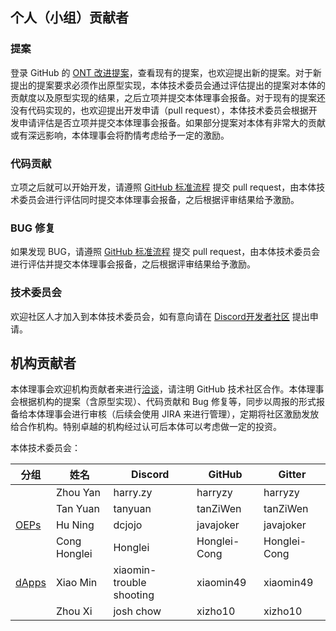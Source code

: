 
## 个人（小组）贡献者

### 提案

登录 GitHub 的 [ONT 改进提案](https://github.com/ontio/OEPs)，查看现有的提案，也欢迎提出新的提案。对于新提出的提案要求必须作出原型实现，本体技术委员会通过评估提出的提案对本体的贡献度以及原型实现的结果，之后立项并提交本体理事会报备。对于现有的提案还没有代码实现的，也欢迎提出开发申请（pull request），本体技术委员会根据开发申请评估是否立项并提交本体理事会报备。如果部分提案对本体有非常大的贡献或有深远影响，本体理事会将酌情考虑给予一定的激励。

### 代码贡献

立项之后就可以开始开发，请遵照 [GitHub 标准流程](https://help.github.com/) 提交 pull request，由本体技术委员会进行评估同时提交本体理事会报备，之后根据评审结果给予激励。

### BUG 修复

如果发现 BUG，请遵照 [GitHub 标准流程](https://help.github.com/) 提交 pull request，由本体技术委员会进行评估并提交本体理事会报备，之后根据评审结果给予激励。

### 技术委员会

欢迎社区人才加入到本体技术委员会，如有意向请在 [Discord开发者社区](https://discord.gg/4TQujHj) 提出申请。

## 机构贡献者

本体理事会欢迎机构贡献者来进行[洽谈](https://info.ont.io/cooperation/en)，请注明 GitHub 技术社区合作。本体理事会根据机构的提案（含原型实现）、代码贡献和 Bug 修复等，同步以周报的形式报备给本体理事会进行审核（后续会使用 JIRA 来进行管理），定期将社区激励发放给合作机构。特别卓越的机构经过认可后本体可以考虑做一定的投资。

本体技术委员会：

| **分组**                              | **姓名**     | **Discord**              | **GitHub**   | **Gitter**   |
| ------------------------------------- | ------------ | ------------------------ | ------------ | ------------ |
|                                       | Zhou Yan     | harry.zy                 | harryzy      | harryzy      |
|                                       | Tan Yuan     | tanyuan                  | tanZiWen     | tanZiWen     |
| [OEPs](https://github.com/ontio/OEPs) | Hu Ning      | dcjojo                   | javajoker    | javajoker    |
|                                       | Cong Honglei | Honglei                  | Honglei-Cong | Honglei-Cong |
| [dApps](https://dapp.ont.io/)         | Xiao Min     | xiaomin-trouble shooting | xiaomin49    | xiaomin49    |
|                                       | Zhou Xi      | josh chow                | xizho10      | xizho10      |
